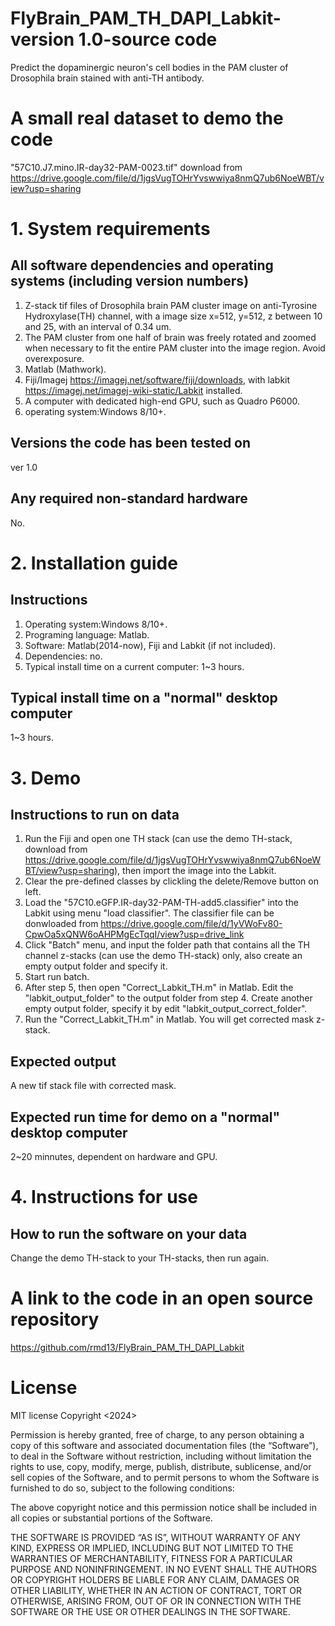 # FlyBrain_PAM_TH_DAPI_Labkit-version 1.0-source code
Predict the dopaminergic neuron's cell bodies in the PAM cluster of Drosophila brain stained with anti-TH antibody.

# A small real dataset to demo the code
"57C10.J7.mino.IR-day32-PAM-0023.tif"
download from https://drive.google.com/file/d/1jgsVugTOHrYvswwiya8nmQ7ub6NoeWBT/view?usp=sharing

# 1. System requirements

## All software dependencies and operating systems (including version numbers)
1. Z-stack tif files of Drosophila brain PAM cluster image on anti-Tyrosine Hydroxylase(TH) channel, with a image size x=512, y=512, z between 10 and 25, with an interval of 0.34 um.
2. The PAM cluster from one half of brain was freely rotated and zoomed when necessary to fit the entire PAM cluster into the image region. Avoid overexposure.
3. Matlab (Mathwork).
4. Fiji/Imagej <https://imagej.net/software/fiji/downloads>, with labkit <https://imagej.net/imagej-wiki-static/Labkit> installed.
5. A computer with dedicated high-end GPU, such as Quadro P6000.
6. operating system:Windows 8/10+.

## Versions the code has been tested on
ver 1.0 

## Any required non-standard hardware
No.

# 2. Installation guide

## Instructions
1. Operating system:Windows 8/10+.
2. Programing language: Matlab.
3. Software: Matlab(2014-now), Fiji and Labkit (if not included).
4. Dependencies: no.
5. Typical install time on a current computer: 1~3 hours.

## Typical install time on a "normal" desktop computer
1~3 hours.

# 3. Demo

## Instructions to run on data
1. Run the Fiji and open one TH stack (can use the demo TH-stack, download from https://drive.google.com/file/d/1jgsVugTOHrYvswwiya8nmQ7ub6NoeWBT/view?usp=sharing), then import the image into the Labkit.
2. Clear the pre-defined classes by clickling the delete/Remove button on left.
3. Load the "57C10.eGFP.IR-day32-PAM-TH-add5.classifier" into the Labkit using menu "load classifier". The classifier file can be donwloaded from https://drive.google.com/file/d/1yVWoFv80-CpwOa5xQNW6oAHPMgEcTqqI/view?usp=drive_link
4. Click "Batch" menu, and input the folder path that contains all the TH channel z-stacks (can use the demo TH-stack) only, also create an empty output folder and specify it.
5. Start run batch.
6. After step 5, then open "Correct_Labkit_TH.m" in Matlab.
   Edit the "labkit_output_folder" to the output folder from step 4.
   Create another empty output folder, specify it by edit "labkit_output_correct_folder".
7. Run the "Correct_Labkit_TH.m" in Matlab. You will get corrected mask z-stack.

## Expected output
A new tif stack file with corrected mask.

## Expected run time for demo on a "normal" desktop computer
 2~20 minnutes, dependent on hardware and GPU.

# 4. Instructions for use

## How to run the software on your data
Change the demo TH-stack to your TH-stacks, then run again.

# A link to the code in an open source repository
https://github.com/rmd13/FlyBrain_PAM_TH_DAPI_Labkit

# License
MIT license
Copyright <2024> 

Permission is hereby granted, free of charge, to any person obtaining a copy of this software and associated documentation files (the “Software”), to deal in the Software without restriction, including without limitation the rights to use, copy, modify, merge, publish, distribute, sublicense, and/or sell copies of the Software, and to permit persons to whom the Software is furnished to do so, subject to the following conditions:

The above copyright notice and this permission notice shall be included in all copies or substantial portions of the Software.

THE SOFTWARE IS PROVIDED “AS IS”, WITHOUT WARRANTY OF ANY KIND, EXPRESS OR IMPLIED, INCLUDING BUT NOT LIMITED TO THE WARRANTIES OF MERCHANTABILITY, FITNESS FOR A PARTICULAR PURPOSE AND NONINFRINGEMENT. IN NO EVENT SHALL THE AUTHORS OR COPYRIGHT HOLDERS BE LIABLE FOR ANY CLAIM, DAMAGES OR OTHER LIABILITY, WHETHER IN AN ACTION OF CONTRACT, TORT OR OTHERWISE, ARISING FROM, OUT OF OR IN CONNECTION WITH THE SOFTWARE OR THE USE OR OTHER DEALINGS IN THE SOFTWARE.
